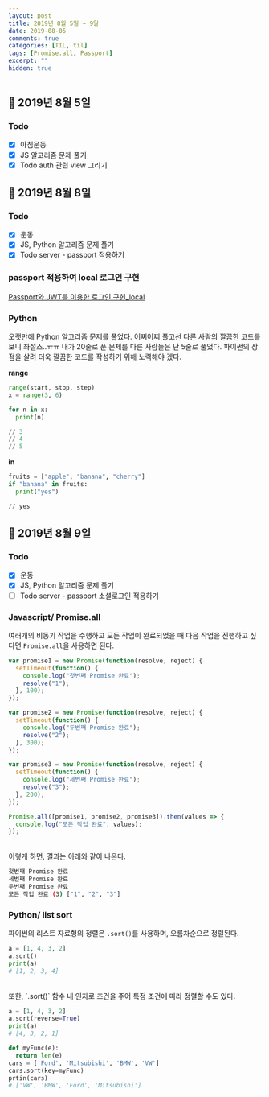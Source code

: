 ```yaml
---
layout: post
title: 2019년 8월 5일 ~ 9일
date: 2019-08-05
comments: true
categories: [TIL, til]
tags: [Promise.all, Passport]
excerpt: ""
hidden: true
---
```


## 📅 2019년 8월 5일

### Todo

- [x] 아침운동
- [x] JS 알고리즘 문제 풀기
- [x] Todo auth 관련 view 그리기

## 📅 2019년 8월 8일

### Todo

- [x] 운동
- [x] JS, Python 알고리즘 문제 풀기
- [x] Todo server - passport 적용하기

### passport 적용하여 local 로그인 구현

[Passport와 JWT를 이용한 로그인 구현\_local](/study/nodejs/Passport와-JWT를-이용한-로그인-구현_local/)

### Python

오랫만에 Python 알고리즘 문제를 풀었다. 어찌어찌 풀고선 다른 사람의 깔끔한 코드를 보니 좌절스..ㅠㅠ 내가 20줄로 푼 문제를 다른 사람들은 단 5줄로 풀었다. 파이썬의 장점을 살려 더욱 깔끔한 코드를 작성하기 위해 노력해야 겠다.

**range**

```python
range(start, stop, step)
x = range(3, 6)

for n in x:
  print(n)

// 3
// 4
// 5
```

**in**

```python
fruits = ["apple", "banana", "cherry"]
if "banana" in fruits:
  print("yes")

// yes
```

## 📅 2019년 8월 9일

### Todo

- [x] 운동
- [x] JS, Python 알고리즘 문제 풀기
- [ ] Todo server - passport 소셜로그인 적용하기

### Javascript/ Promise.all

여러개의 비동기 작업을 수행하고 모든 작업이 완료되었을 때 다음 작업을 진행하고 싶다면 `Promise.all`을 사용하면 된다.

```javascript
var promise1 = new Promise(function(resolve, reject) {
  setTimeout(function() {
    console.log("첫번째 Promise 완료");
    resolve("1");
  }, 100);
});

var promise2 = new Promise(function(resolve, reject) {
  setTimeout(function() {
    console.log("두번째 Promise 완료");
    resolve("2");
  }, 300);
});

var promise3 = new Promise(function(resolve, reject) {
  setTimeout(function() {
    console.log("세번째 Promise 완료");
    resolve("3");
  }, 200);
});

Promise.all([promise1, promise2, promise3]).then(values => {
  console.log("모든 작업 완료", values);
});
```

<br>
이렇게 하면, 결과는 아래와 같이 나온다.

```bash
첫번째 Promise 완료
세번째 Promise 완료
두번째 Promise 완료
모든 작업 완료 (3) ["1", "2", "3"]
```

### Python/ list sort

파이썬의 리스트 자료형의 정렬은 `.sort()`를 사용하며, 오름차순으로 정렬된다.

```python
a = [1, 4, 3, 2]
a.sort()
print(a)
# [1, 2, 3, 4]
```

<br>
또한, `.sort()` 함수 내 인자로 조건을 주어 특정 조건에 따라 정렬할 수도 있다.

```python
a = [1, 4, 3, 2]
a.sort(reverse=True)
print(a)
# [4, 3, 2, 1]

def myFunc(e):
  return len(e)
cars = ['Ford', 'Mitsubishi', 'BMW', 'VW']
cars.sort(key=myFunc)
prtin(cars)
# ['VW', 'BMW', 'Ford', 'Mitsubishi']
```
